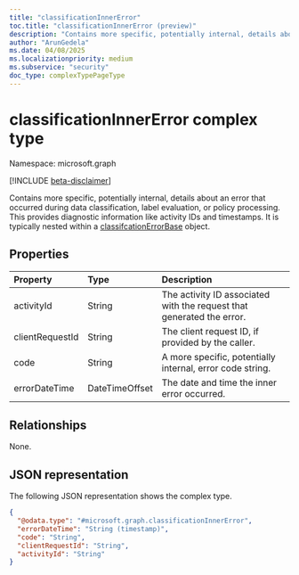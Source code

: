```yaml
---
title: "classificationInnerError"
toc.title: "classificationInnerError (preview)"
description: "Contains more specific, potentially internal, details about an error that occurred during data classification, label evaluation, or policy processing."
author: "ArunGedela"
ms.date: 04/08/2025
ms.localizationpriority: medium
ms.subservice: "security"
doc_type: complexTypePageType
---
```


# classificationInnerError complex type

Namespace: microsoft.graph

[!INCLUDE [beta-disclaimer](../../includes/beta-disclaimer.md)]

Contains more specific, potentially internal, details about an error that occurred during data classification, label evaluation, or policy processing. This provides diagnostic information like activity IDs and timestamps. It is typically nested within a [classifcationErrorBase](../resources/classifcationerrorbase.md) object.

## Properties

| Property        | Type           | Description                                                           |
| :-------------- | :------------- | :-------------------------------------------------------------------- |
| activityId      | String         | The activity ID associated with the request that generated the error. |
| clientRequestId | String         | The client request ID, if provided by the caller.                      |
| code            | String         | A more specific, potentially internal, error code string.              |
| errorDateTime   | DateTimeOffset | The date and time the inner error occurred.                           |

## Relationships

None.

## JSON representation

The following JSON representation shows the complex type.
<!-- {
  "blockType": "resource",
  "@odata.type": "microsoft.graph.classificationInnerError",
  "openType": false
}-->
``` json
{
  "@odata.type": "#microsoft.graph.classificationInnerError",
  "errorDateTime": "String (timestamp)",
  "code": "String",
  "clientRequestId": "String",
  "activityId": "String"
}
```
